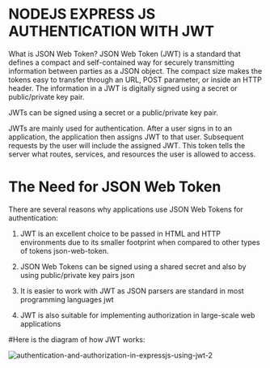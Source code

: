 # NODEJS EXPRESS JS AUTHENTICATION WITH JWT

What is JSON Web Token?
JSON Web Token (JWT) is a standard that defines a compact and self-contained way for securely transmitting information between parties as a JSON object. The compact size makes the tokens easy to transfer through an URL, POST parameter, or inside an HTTP header. The information in a JWT is digitally signed using a secret or public/private key pair.

JWTs can be signed using a secret or a public/private key pair.

JWTs are mainly used for authentication. After a user signs in to an application, the application then assigns JWT to that user. Subsequent requests by the user will include the assigned JWT. This token tells the server what routes, services, and resources the user is allowed to access.

# The Need for JSON Web Token
There are several reasons why applications use JSON Web Tokens for authentication:




1. JWT is an excellent choice to be passed in HTML and HTTP environments due to its smaller footprint when compared to other types of tokens
json-web-token.

2. JSON Web Tokens can be signed using a shared secret and also by using public/private key pairs
json

3. It is easier to work with JWT as JSON parsers are standard in most programming languages
jwt

4. JWT is also suitable for implementing authorization in large-scale web applications

#Here is the diagram of how JWT works:

![authentication-and-authorization-in-expressjs-using-jwt-2](https://user-images.githubusercontent.com/100437247/200182992-74bb262b-52cf-4e98-be3f-acff549ca960.png)

